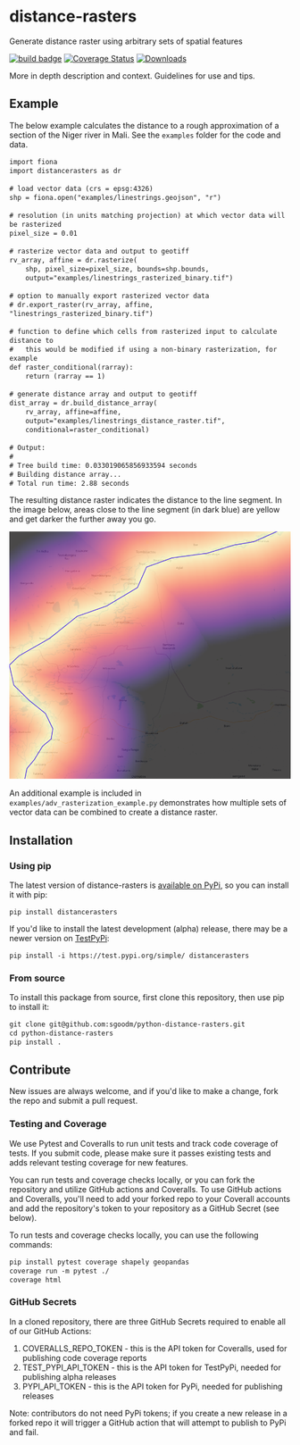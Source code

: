 # distance-rasters

Generate distance raster using arbitrary sets of spatial features

[![build badge](https://github.com/sgoodm/python-distance-rasters/actions/workflows/test-with-coverage.yml/badge.svg)](https://github.com/sgoodm/python-distance-rasters/actions/workflows/test-and-coverage.yml)
[![Coverage Status](https://coveralls.io/repos/github/sgoodm/python-distance-rasters/badge.svg)](https://coveralls.io/github/sgoodm/python-distance-rasters)
[![Downloads](https://static.pepy.tech/personalized-badge/distancerasters?period=total&units=international_system&left_color=lightgrey&right_color=brightgreen&left_text=Downloads)](https://pepy.tech/project/distancerasters)


More in depth description and context. Guidelines for use and tips.


## Example

The below example calculates the distance to a rough approximation of a section of the Niger river in Mali. See the `examples` folder for the code and data.

```
import fiona
import distancerasters as dr

# load vector data (crs = epsg:4326)
shp = fiona.open("examples/linestrings.geojson", "r")

# resolution (in units matching projection) at which vector data will be rasterized
pixel_size = 0.01

# rasterize vector data and output to geotiff
rv_array, affine = dr.rasterize(
    shp, pixel_size=pixel_size, bounds=shp.bounds,
    output="examples/linestrings_rasterized_binary.tif")

# option to manually export rasterized vector data
# dr.export_raster(rv_array, affine, "linestrings_rasterized_binary.tif")

# function to define which cells from rasterized input to calculate distance to
#   this would be modified if using a non-binary rasterization, for example
def raster_conditional(rarray):
    return (rarray == 1)

# generate distance array and output to geotiff
dist_array = dr.build_distance_array(
    rv_array, affine=affine,
    output="examples/linestrings_distance_raster.tif",
    conditional=raster_conditional)

# Output:
#
# Tree build time: 0.033019065856933594 seconds
# Building distance array...
# Total run time: 2.88 seconds
```

The resulting distance raster indicates the distance to the line segment. In the image below, areas close to the line segment (in dark blue) are yellow and get darker the further away you go.

![Stylized Example Result](examples/styled_example_result.png)

An additional example is included in  `examples/adv_rasterization_example.py` demonstrates how multiple sets of vector data can be combined to create a distance raster.


## Installation


### Using pip

The latest version of distance-rasters is [available on PyPi](https://pypi.org/project/distancerasters/), so you can install it with pip:
```
pip install distancerasters
```

If you'd like to install the latest development (alpha) release, there may be a newer version on [TestPyPi](https://test.pypi.org/project/distancerasters/):
```
pip install -i https://test.pypi.org/simple/ distancerasters
```

### From source

To install this package from source, first clone this repository, then use pip to install it:
```
git clone git@github.com:sgoodm/python-distance-rasters.git
cd python-distance-rasters
pip install .
```



## Contribute

New issues are always welcome, and if you'd like to make a change, fork the repo and submit a pull request.


### Testing and Coverage

We use Pytest and Coveralls to run unit tests and track code coverage of tests. If you submit code, please make sure it passes existing tests and adds relevant testing coverage for new features.

You can run tests and coverage checks locally, or you can fork the repository and utilize GitHub actions and Coveralls. To use GitHub actions and Coveralls, you'll need to add your forked repo to your Coverall accounts and add the repository's token to your repository as a GitHub Secret (see below).


To run tests and coverage checks locally, you can use the following commands:
```
pip install pytest coverage shapely geopandas
coverage run -m pytest ./
coverage html
```

### GitHub Secrets

In a cloned repository, there are three GitHub Secrets required to enable all of our GitHub Actions:
1. COVERALLS_REPO_TOKEN - this is the API token for Coveralls, used for publishing code coverage reports
2. TEST_PYPI_API_TOKEN - this is the API token for TestPyPi, needed for publishing alpha releases
3. PYPI_API_TOKEN - this is the API token for PyPi, needed for publishing releases

Note: contributors do not need PyPi tokens; if you create a new release in a forked repo it will trigger a GitHub action that will attempt to publish to PyPi and fail.